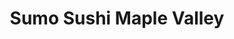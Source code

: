 ---
layout: place
title: "Sumo Sushi Maple Valley"
permalink: /washington/maple-valley/sumo-sushi-maple-valley.html
stateAbbr: WA
stateName: Washington
cityName: Maple Valley
seo:
  name: "Sumo Sushi Maple Valley"
  type: Restaurant
  links: null
description: "Sumo Sushi Maple Valley serves delicious sushi in Maple Valley, Washington. Try fresh Japanese dishes for a great dining experience. "
place_id: ChIJuYTAL11gkFQRbWjpYVJpgF4
photos:
  - name: >-
      places/ChIJuYTAL11gkFQRbWjpYVJpgF4/photos/AeeoHcLsWEZBTOtFX_RjkOu-rLwuIL5oez03fKo1QrVxA5UkKZ4NA47timxR88L3UcNR-pnlCVDnNI8PtGIbsXmzbCUwvVT72e8ighl4b_fzhZ1fmJJ_Oprv_Z194pLnuxrBmJp8otb66vUF7Ic1J-Be20GnvXYFBwQaWUpKzfP4NRFywwNivgg5u20xLHbcMizym7XIw5nQ7-jpTQw5H_tviPTyXIOiA-ylxN0QSk6O_TCgoQ7vOVCkqHxT4CIr-QsBITfu-eDVjk0BS900f-Jf33JPv3CGMnDY9m4CL7IekBiThQ
    widthPx: 4032
    heightPx: 3024
    authorAttributions:
      - displayName: Sumo Sushi Maple Valley
        uri: https://maps.google.com/maps/contrib/109103364708933978918
        photoUri: >-
          https://lh3.googleusercontent.com/a-/ALV-UjUZCHmp48fGzEEpcfvS4BkzCMjZJ0jyNmzG5uL1WT4PIfmu8MIj=s100-p-k-no-mo
    flagContentUri: >-
      https://www.google.com/local/imagery/report/?cb_client=maps_api_places.places_api&image_key=!1e10!2sAF1QipPjyNB9r-fNa_W_obK9PDEnZZR7PjjVYZ2r2-Q3&hl=en-US
    googleMapsUri: >-
      https://www.google.com/maps/place//data=!3m4!1e2!3m2!1sAF1QipPjyNB9r-fNa_W_obK9PDEnZZR7PjjVYZ2r2-Q3!2e10!4m2!3m1!1s0x5490605d2fc084b9:0x5e80695261e9686d
  - name: >-
      places/ChIJuYTAL11gkFQRbWjpYVJpgF4/photos/AeeoHcLBjDok8hhtfvNBKIh4lnheCo9scAT0kjLHPXQO2UXTVRZcw2SIwEhOf1_phOds_v4_m2bvpzio7ukYZKUIInSuQBB6i0DFsGafz-7foIVCmi7_sf7MjynyBoMFDatv8Gb6rkKtmhIyjlCC4E-9jIVp9PTfAW1Op4ELBGJtPLRyILVKw9ytRBbvhoQadJzRsMeGXHWya3FYA3UzS4TOqmTRhhX_I5At70a_QJhlPhkjXGkE33KMLMxaILHnk-vVywt96W5B-T3yVR7Z9zHBx_4spC9BzT6BvXDvCghoegIXsA
    widthPx: 1290
    heightPx: 968
    authorAttributions:
      - displayName: Sumo Sushi Maple Valley
        uri: https://maps.google.com/maps/contrib/109103364708933978918
        photoUri: >-
          https://lh3.googleusercontent.com/a-/ALV-UjUZCHmp48fGzEEpcfvS4BkzCMjZJ0jyNmzG5uL1WT4PIfmu8MIj=s100-p-k-no-mo
    flagContentUri: >-
      https://www.google.com/local/imagery/report/?cb_client=maps_api_places.places_api&image_key=!1e10!2sAF1QipOOcHfzs-3Ei72MfyV-wfzDrIMbwSMqpvYY6TZb&hl=en-US
    googleMapsUri: >-
      https://www.google.com/maps/place//data=!3m4!1e2!3m2!1sAF1QipOOcHfzs-3Ei72MfyV-wfzDrIMbwSMqpvYY6TZb!2e10!4m2!3m1!1s0x5490605d2fc084b9:0x5e80695261e9686d
  - name: >-
      places/ChIJuYTAL11gkFQRbWjpYVJpgF4/photos/AeeoHcK9Rbch6Gj6--la7fisVqkv7uU01lHamnnuP4clGocIPydPm1kXBsNHLnZM1KiNZBDmR9PM3IKHeheQCn9OPuqm3-IUDkoydvguGtVKirThGveWGkeTpnWmVo3cRbFXg3gKhhW3bIDD-AM8Qgsw12ueY43I4F60N_7OEZF5G05HUiLe4ujwRDbhr4aLJsa_v9t8ypZ6KLawIwhAdb8lTxBi8rtlfYK3CsnRhNQA0oeyr8lxd1yaYbq1va0lUUYCtmo7aOij4gPedav3l77z23BLlzQzXL4eLwAOMbfa_HWdksMIG_ePyRr3rUzXtR1M3Wjww4_B7s-zN5eMFS9kYdhedIgW0PmPW0aAAhMKiOk6ubV9nB1LRXGtqZz_OVqMp2NVn1T5m5kKa5F1NM3LZjKUP-Ou083qcBnU2koPb7nhmpU
    widthPx: 4032
    heightPx: 3024
    authorAttributions:
      - displayName: Wee Witthawaskul
        uri: https://maps.google.com/maps/contrib/106122158621087155832
        photoUri: >-
          https://lh3.googleusercontent.com/a-/ALV-UjX-vML54LGCMRAL_FRL5SHqaME03iAfJS5wszb1aqQdKuybuIrFzQ=s100-p-k-no-mo
    flagContentUri: >-
      https://www.google.com/local/imagery/report/?cb_client=maps_api_places.places_api&image_key=!1e10!2sCIHM0ogKEICAgMDwsOjDqAE&hl=en-US
    googleMapsUri: >-
      https://www.google.com/maps/place//data=!3m4!1e2!3m2!1sCIHM0ogKEICAgMDwsOjDqAE!2e10!4m2!3m1!1s0x5490605d2fc084b9:0x5e80695261e9686d
  - name: >-
      places/ChIJuYTAL11gkFQRbWjpYVJpgF4/photos/AeeoHcICnRdslNSo1VcSRSWnQfGF8JDvIMGGR0pcm0b1agjdkCWKMqm_4i-pY3cY_d8ErlK-LHQYLP48iY10I20M4IetzQrK_I_ARHgUtTTfVS2WHq2NxTLaJjg8LOUng-5fbK2M1XGJfLELyo6Wv2P03yHktU522k5ovGdDtY1KPsdMEgH_X-AfkdQMW0YtV3WWgQyrHGpo-TqeVvwdRkMheoLVgGH2M9AAxWr7eFROR2A8wHCeqZZcmnsYfJMEBeKnIPXpOlbP-bWAr4BthImkWk1ReoO8_JCNzC6QQhR9Ix47jAXsFQpvXe9zzma7-a8rvThWpmyP3jraEK9zHgLO8CSqmHW8mSH5pdkXaLPbNlteHFwysBCLKmpjiDRXQ7D-IAxONm5r9_LpDoX4RHv6FTPbAvD9aoJIqUmb3fbmdruTKMud
    widthPx: 4032
    heightPx: 3024
    authorAttributions:
      - displayName: Aspen Pomeroy (Luke)
        uri: https://maps.google.com/maps/contrib/100585271299237565775
        photoUri: >-
          https://lh3.googleusercontent.com/a-/ALV-UjVgUZrNRHQyROuKU1N_FWZw9jC3kHENiZoYwGrpIAlmvhOKbLG0=s100-p-k-no-mo
    flagContentUri: >-
      https://www.google.com/local/imagery/report/?cb_client=maps_api_places.places_api&image_key=!1e10!2sCIHM0ogKEICAgICbmtHM9QE&hl=en-US
    googleMapsUri: >-
      https://www.google.com/maps/place//data=!3m4!1e2!3m2!1sCIHM0ogKEICAgICbmtHM9QE!2e10!4m2!3m1!1s0x5490605d2fc084b9:0x5e80695261e9686d
  - name: >-
      places/ChIJuYTAL11gkFQRbWjpYVJpgF4/photos/AeeoHcI16NXnnL-0q00n4P6wIGOT2STB_OBjaA-xFt9V0_yEmzt_GqkOZWaqtXeoqeqBOl1YB-bR1IIUiigbxsY0_UO5MiD_hAj0nW5POx98UMnhitLVpVhJUoAlzmSe2wQKL8qUxCwrKYRuUrbhWps_-700TXBRpR0Q9pjUq6gdC891aQmbYI8ZwaWTJDfWOwafvYwwxmHMksBn3IgRSNwPB_7CqzMGtxnylFawU263Lppy5MQmHneqD1xQlyt4jpTr1qPOuTJpo3CPMrWj_QjpCmL864Ko93NdMHKVAf4FVb9naQ
    widthPx: 4032
    heightPx: 3024
    authorAttributions:
      - displayName: Sumo Sushi Maple Valley
        uri: https://maps.google.com/maps/contrib/109103364708933978918
        photoUri: >-
          https://lh3.googleusercontent.com/a-/ALV-UjUZCHmp48fGzEEpcfvS4BkzCMjZJ0jyNmzG5uL1WT4PIfmu8MIj=s100-p-k-no-mo
    flagContentUri: >-
      https://www.google.com/local/imagery/report/?cb_client=maps_api_places.places_api&image_key=!1e10!2sAF1QipM_mNNWX86ssKI2qP9l-8FYqixvqlpoPYBkaRz7&hl=en-US
    googleMapsUri: >-
      https://www.google.com/maps/place//data=!3m4!1e2!3m2!1sAF1QipM_mNNWX86ssKI2qP9l-8FYqixvqlpoPYBkaRz7!2e10!4m2!3m1!1s0x5490605d2fc084b9:0x5e80695261e9686d
  - name: >-
      places/ChIJuYTAL11gkFQRbWjpYVJpgF4/photos/AeeoHcJjsKVzcN4WEMS9wFbTV14BZjx85Ji1LgNr6UmODzgzvn20vuxQKKnzgaLqAcr39OyvIu3iHuGwu0NfFocdg-qR0sSzooDfLkkha4Q-ak1_SV46XItYqhMoKALOI7iZ63glc1R1_F3RNopubYaDVfwANcGFIBg8HU2jqW78xLFtIc3eCmi2Hufeq6kWRBdj1otYTXEhxOnN6ghZkkFqE9Qar8iG585WKWY5r4Hi21ql08FK4o4hX0myWvg0T5jlnpuf-445effaMdN3isQOeeFrv5hxixs-hcjB_bio1WtPzBP6nVvobOn8zIMeZYtQN04JmXgfxWFPT943oxD5v15vRJduITWxFNCXDzhnwPHjufRUVnIugjG9xuJs_odLAaNoN8zKBgUUYrgFTGdIUgh02QcYDLGqoUjTv69dCaHRMQ
    widthPx: 4032
    heightPx: 3024
    authorAttributions:
      - displayName: Michelle Faulk
        uri: https://maps.google.com/maps/contrib/100385694038695996008
        photoUri: >-
          https://lh3.googleusercontent.com/a-/ALV-UjWbGlY2ozMXsoMabZnklZZ7GJH8SDNpi8teezsuOgceG8dmx4kV=s100-p-k-no-mo
    flagContentUri: >-
      https://www.google.com/local/imagery/report/?cb_client=maps_api_places.places_api&image_key=!1e10!2sCIHM0ogKEICAgID_t6Gmfw&hl=en-US
    googleMapsUri: >-
      https://www.google.com/maps/place//data=!3m4!1e2!3m2!1sCIHM0ogKEICAgID_t6Gmfw!2e10!4m2!3m1!1s0x5490605d2fc084b9:0x5e80695261e9686d
  - name: >-
      places/ChIJuYTAL11gkFQRbWjpYVJpgF4/photos/AeeoHcIS6a1-WyO-ak-083m_vdSV7M1IcEOECcMRBXPw5YBI20lBxkqeiGHkCIrEP1qawFA9-3mAwrLGpiUqFFnCWeNnTbGksAbOp9O8aaTUnSbGLJHa7Bk4V67unRV4WsBQaWvDPwp-Dv_0_o5rY-Wg9IX2_ArTVNIJXtikEC33E41JVxD-UsWIbqOjgMwPOs3PZyXtqdDph1YAQ6PZNZnxjAx0I7MHH25tAQwD14WLxyO3u2I0XurQnGEGPrFeIZchlvU9xCZEUKpxcJx1fZwbQ_yZ_9tlh3r0kJyLgrJ2qOIj_WFM9UBmFNqWlypl-lT7xBtEdnmfV4vX4fBdiOhfo3jYStA-b58raTDQb56A6-TPRTkkpEz3mWzhIJRKbBJVrASAjyxsqtqLQ4ha5vS78iLvu01RT8swFWNQVAkDSrXv7y0C
    widthPx: 4800
    heightPx: 2700
    authorAttributions:
      - displayName: Jim Flynn
        uri: https://maps.google.com/maps/contrib/110744244426707212022
        photoUri: >-
          https://lh3.googleusercontent.com/a/ACg8ocLLkdcp54h678vZP_lU-bXUrUQq6RDf1zmraKHP4KAIrVgSzg=s100-p-k-no-mo
    flagContentUri: >-
      https://www.google.com/local/imagery/report/?cb_client=maps_api_places.places_api&image_key=!1e10!2sCIHM0ogKEICAgICE2cHu8gE&hl=en-US
    googleMapsUri: >-
      https://www.google.com/maps/place//data=!3m4!1e2!3m2!1sCIHM0ogKEICAgICE2cHu8gE!2e10!4m2!3m1!1s0x5490605d2fc084b9:0x5e80695261e9686d
  - name: >-
      places/ChIJuYTAL11gkFQRbWjpYVJpgF4/photos/AeeoHcIzmXhMFHfUnvTh3d3W7OVaVR3OG_6Lomxv50Jz1g4tgAYDiS4qjn5lNthIyzxSFgNjMZpcbSl7KxHJKd5MB35VBTQja0zeCBGrMLtXK_PRBv523WTlhncDO6IMau1widtLjhNeKSfor7mIct4v3ioJsx_Sm73qYhNpqpNHmewsXoLz3OjApqZKVH8COHcyIA-BS8Z4m9euzx-bOnvht6OYewY8gNsRvtO34B62RMn7LxQBAIyFmMUdfhZIOGmaLV22xi8uqM2ybjmt2zV6AAQ8c0FsyY8l6sXShwgNmlAoJTIOQ45cZuIA7zi4ON4G1fDkD1N5Qv5wxVTcZeOeNlF2iQKjywy2yJFUzk83bDe_vzpOQ7uRnU8vR4l-IR6j6tf9BXqHwas-0uSck6loXM7DVO_gBe6fr_l0hQMqRS3auw
    widthPx: 800
    heightPx: 600
    authorAttributions:
      - displayName: Whitney
        uri: https://maps.google.com/maps/contrib/100801156174404895984
        photoUri: >-
          https://lh3.googleusercontent.com/a-/ALV-UjXGDN7AAfs5Ew9ihKW2pNwAxAPoIQ2O0JzMGVgfInq1_wRvBeRA=s100-p-k-no-mo
    flagContentUri: >-
      https://www.google.com/local/imagery/report/?cb_client=maps_api_places.places_api&image_key=!1e10!2sCIHM0ogKEICAgIDR-tiWMQ&hl=en-US
    googleMapsUri: >-
      https://www.google.com/maps/place//data=!3m4!1e2!3m2!1sCIHM0ogKEICAgIDR-tiWMQ!2e10!4m2!3m1!1s0x5490605d2fc084b9:0x5e80695261e9686d
  - name: >-
      places/ChIJuYTAL11gkFQRbWjpYVJpgF4/photos/AeeoHcKZfWs2p9ikZJLSxqs2Nh-DXCQKYpTLwrXFDFboUU8Feb3kop1MR83BGROKnQ7SgjFb2Vomfv1_MmEVhTAZVmF2uwBIhHHDTaxRvgJpb0gmcsop8vhd9fqulDQtLBMscqIlwCzn8U0JE8VdA7NvukrlplG5UZvH81XBsQpAvph_zQ2W4NR8jCkaqd4jRTW3s0NgUF__zpQZLegM17cej-jH2IzxbH8dPJP9f6FDwg0Yn-ueejbnrlPSlNrYH3MzoBvxCQHXgGgEcbal6pQ1IsLclINkq6PTaMVp7g1g7NpqqP85qB3e8irkjcjkrkFg6gp57CvBxk5Rv1flDJnGH8Oa55yGpYAxrZ_xRlrAs8nkJYHYtdXC5Zs92sU4aVl9seJEhOMfdLNuEcuQQUUQTVP3AAAGgwj0RaRVklo9sAWSew
    widthPx: 3024
    heightPx: 4032
    authorAttributions:
      - displayName: Aspen Pomeroy (Luke)
        uri: https://maps.google.com/maps/contrib/100585271299237565775
        photoUri: >-
          https://lh3.googleusercontent.com/a-/ALV-UjVgUZrNRHQyROuKU1N_FWZw9jC3kHENiZoYwGrpIAlmvhOKbLG0=s100-p-k-no-mo
    flagContentUri: >-
      https://www.google.com/local/imagery/report/?cb_client=maps_api_places.places_api&image_key=!1e10!2sCIHM0ogKEICAgICbmtHMDQ&hl=en-US
    googleMapsUri: >-
      https://www.google.com/maps/place//data=!3m4!1e2!3m2!1sCIHM0ogKEICAgICbmtHMDQ!2e10!4m2!3m1!1s0x5490605d2fc084b9:0x5e80695261e9686d
  - name: >-
      places/ChIJuYTAL11gkFQRbWjpYVJpgF4/photos/AeeoHcKJPgMdnQH1zZgkMQFUGYmu66ylk1BSQroPfZE1aE-eI-2zKlsFaa5hPfUJXpKiRYcl8c2mQP-kSy0uAIczZMz1Q-XjNRXHzamlhmJqZJzAHzi4w606NH5fFEJA9XBAEyfrjAifPMcHo8fp7CgAYFG7zFMaiipVZr1mFMbZ08iO6joNmGrolUppV-uIABib5mkULL2X6CrzcOFy1tLupwHuKMC1o_fO-W0qe0rTEIRgcYRPGc2W9vQcZVUvSYDUg5yWnsTF0KjwfYcgBhAsDyvZWoVly1n-aemiFaIFVWyU-A
    widthPx: 3024
    heightPx: 4032
    authorAttributions:
      - displayName: Sumo Sushi Maple Valley
        uri: https://maps.google.com/maps/contrib/109103364708933978918
        photoUri: >-
          https://lh3.googleusercontent.com/a-/ALV-UjUZCHmp48fGzEEpcfvS4BkzCMjZJ0jyNmzG5uL1WT4PIfmu8MIj=s100-p-k-no-mo
    flagContentUri: >-
      https://www.google.com/local/imagery/report/?cb_client=maps_api_places.places_api&image_key=!1e10!2sAF1QipM-xXPl0opPOENjZYAXXN0UzrVfMFF_DICm7Y2n&hl=en-US
    googleMapsUri: >-
      https://www.google.com/maps/place//data=!3m4!1e2!3m2!1sAF1QipM-xXPl0opPOENjZYAXXN0UzrVfMFF_DICm7Y2n!2e10!4m2!3m1!1s0x5490605d2fc084b9:0x5e80695261e9686d
address: '23745 225th Way SE #101, Maple Valley, WA 98038, USA'
street: '23745 225th Way SE #101'
city: Maple Valley
state: WA
zip: '98038'
country: USA
neighborhood: null
latitude: '47.388314'
longitude: '-122.042645'
accessibility_options:
  wheelchairAccessibleParking: true
  wheelchairAccessibleEntrance: true
  wheelchairAccessibleRestroom: true
  wheelchairAccessibleSeating: true
business_status: OPERATIONAL
name: Sumo Sushi Maple Valley
google_maps_links:
  directionsUri: >-
    https://www.google.com/maps/dir//''/data=!4m7!4m6!1m1!4e2!1m2!1m1!1s0x5490605d2fc084b9:0x5e80695261e9686d!3e0
  placeUri: https://maps.google.com/?cid=6809558439135111277
  writeAReviewUri: >-
    https://www.google.com/maps/place//data=!4m3!3m2!1s0x5490605d2fc084b9:0x5e80695261e9686d!12e1
  reviewsUri: >-
    https://www.google.com/maps/place//data=!4m4!3m3!1s0x5490605d2fc084b9:0x5e80695261e9686d!9m1!1b1
  photosUri: >-
    https://www.google.com/maps/place//data=!4m3!3m2!1s0x5490605d2fc084b9:0x5e80695261e9686d!10e5
primary_type: Japanese Restaurant
opening_hours:
  regular: null
  current: null
secondary_opening_hours:
  regular:
    weekdayDescriptions: null
    type: null
  current:
    weekdayDescriptions: null
    type: null
phone: null
price_level: null
price_range: null
rating: null
rating_count: 0
website: null
reviews: null
parking_options: null
payment_options: null
allow_dogs: null
curbside_pickup: null
delivery: null
dine_in: null
good_for_children: null
good_for_groups: null
good_for_sports: null
live_music: null
menu_for_children: null
outdoor_seating: null
reservable: null
restroom: null
serves_beer: null
serves_breakfast: null
serves_brunch: null
serves_cocktails: null
serves_coffee: null
serves_dinner: null
serves_dessert: null
serves_lunch: null
serves_vegetarian_food: null
serves_wine: null
takeout: null
summary: null

---